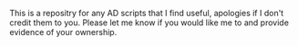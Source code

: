 This is a repositry for any AD scripts that I find useful, apologies if I don't credit them to you. Please let me know if you would like me to and provide evidence of your ownership.
